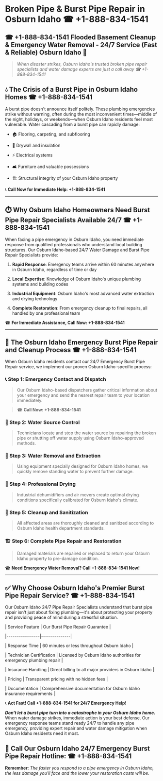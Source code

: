# Broken Pipe & Burst Pipe Repair in Osburn Idaho ☎ +1-888-834-1541  
## ☎ +1-888-834-1541 Flooded Basement Cleanup & Emergency Water Removal - 24/7 Service (Fast & Reliable) Osburn Idaho 🚨  

> *When disaster strikes, Osburn Idaho's trusted broken pipe repair specialists and water damage experts are just a call away ☎ +1-888-834-1541*  

## 💧 The Crisis of a Burst Pipe in Osburn Idaho Homes ☎ +1-888-834-1541  

A burst pipe doesn't announce itself politely. These plumbing emergencies strike without warning, often during the most inconvenient times—middle of the night, holidays, or weekends—when Osburn Idaho residents feel most vulnerable. Water cascading from a burst pipe can rapidly damage:  

* 🏠 Flooring, carpeting, and subflooring  
* 🧱 Drywall and insulation  
* ⚡ Electrical systems  
* 🛋️ Furniture and valuable possessions  
* 🏗️ Structural integrity of your Osburn Idaho property  

📞 **Call Now for Immediate Help: +1-888-834-1541**  

---  

## ⏱️ Why Osburn Idaho Homeowners Need Burst Pipe Repair Specialists Available 24/7 ☎ +1-888-834-1541  

When facing a pipe emergency in Osburn Idaho, you need immediate response from qualified professionals who understand local building structures. Our Osburn Idaho-based 24/7 Water Damage and Burst Pipe Repair Specialists provide:  

1. **Rapid Response**: Emergency teams arrive within 60 minutes anywhere in Osburn Idaho, regardless of time or day  
2. **Local Expertise**: Knowledge of Osburn Idaho's unique plumbing systems and building codes  
3. **Industrial Equipment**: Osburn Idaho's most advanced water extraction and drying technology  
4. **Complete Restoration**: From emergency cleanup to final repairs, all handled by one professional team  

☎ **For Immediate Assistance, Call Now: +1-888-834-1541**  

---  

## 🔧 The Osburn Idaho Emergency Burst Pipe Repair and Cleanup Process ☎ +1-888-834-1541  

When Osburn Idaho residents contact our 24/7 Emergency Burst Pipe Repair service, we implement our proven Osburn Idaho-specific process:  

### 📞 Step 1: Emergency Contact and Dispatch  
> Our Osburn Idaho-based dispatchers gather critical information about your emergency and send the nearest repair team to your location immediately.  
> ☎ **Call Now: +1-888-834-1541**  

### 🚿 Step 2: Water Source Control  
> Technicians locate and stop the water source by repairing the broken pipe or shutting off water supply using Osburn Idaho-approved methods.  

### 🌊 Step 3: Water Removal and Extraction  
> Using equipment specially designed for Osburn Idaho homes, we quickly remove standing water to prevent further damage.  

### 💨 Step 4: Professional Drying  
> Industrial dehumidifiers and air movers create optimal drying conditions specifically calibrated for Osburn Idaho's climate.  

### 🧼 Step 5: Cleanup and Sanitization  
> All affected areas are thoroughly cleaned and sanitized according to Osburn Idaho health department standards.  

### 🏗️ Step 6: Complete Pipe Repair and Restoration  
> Damaged materials are repaired or replaced to return your Osburn Idaho property to pre-damage condition.  

☎ **Need Emergency Water Removal? Call +1-888-834-1541 Now!**  

---  

## ✅ Why Choose Osburn Idaho's Premier Burst Pipe Repair Service? ☎ +1-888-834-1541  

Our Osburn Idaho 24/7 Pipe Repair Specialists understand that burst pipe repair isn't just about fixing plumbing—it's about protecting your property and providing peace of mind during a stressful situation.  

| Service Feature | Our Burst Pipe Repair Guarantee |  
|-----------------|---------------|  
| Response Time | 60 minutes or less throughout Osburn Idaho |  
| Technician Certification | Licensed by Osburn Idaho authorities for emergency plumbing repair |  
| Insurance Handling | Direct billing to all major providers in Osburn Idaho |  
| Pricing | Transparent pricing with no hidden fees |  
| Documentation | Comprehensive documentation for Osburn Idaho insurance requirements |  

📞 **Act Fast! Call +1-888-834-1541 for 24/7 Emergency Help!**  

***Don't let a burst pipe turn into a catastrophe in your Osburn Idaho home.*** When water damage strikes, immediate action is your best defense. Our emergency response teams stand ready 24/7 to handle any pipe emergency, providing expert repair and water damage mitigation when Osburn Idaho residents need it most.  

## 📱 Call Our Osburn Idaho 24/7 Emergency Burst Pipe Repair Hotline: ☎ +1-888-834-1541  

**Remember**: *The faster you respond to a pipe emergency in Osburn Idaho, the less damage you'll face and the lower your restoration costs will be.*